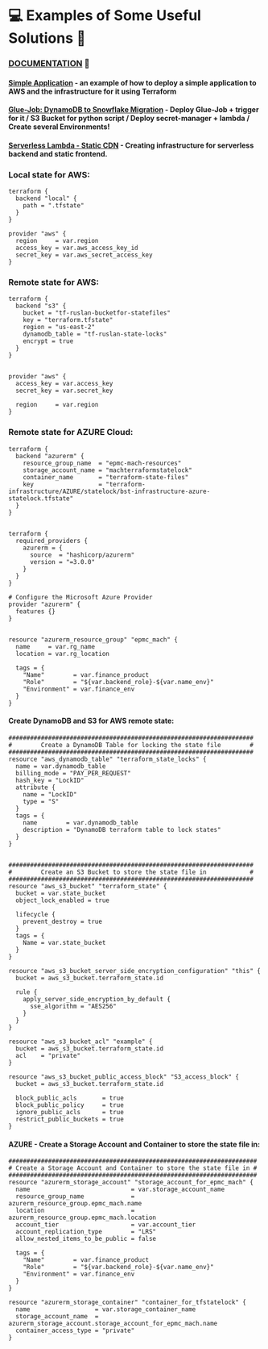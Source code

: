 # :computer: Examples of Some Useful Solutions :wrench:

### [DOCUMENTATION](https://github.com/RuslanSerdiuk/DevOps_Tasks_and_solutions/blob/main/Documentation/Materials/Automation-Tools/Ansible.pdf) :metal:




#### [Simple Application](https://github.com/RuslanSerdiuk/DevOps_Tasks_and_solutions/tree/main/Terraform/Simple_Application) - an example of how to deploy a simple application to AWS and the infrastructure for it using Terraform
#### [Glue-Job: DynamoDB to Snowflake Migration](https://github.com/RuslanSerdiuk/DevOps_Tasks_and_solutions/tree/main/Terraform/%5BAWS%5D-GlueJob-DynamoDBtoSnowflakeMigration) - Deploy Glue-Job + trigger for it / S3 Bucket for python script / Deploy secret-manager + lambda / Create several Environments!
#### [Serverless Lambda - Static CDN](https://github.com/RuslanSerdiuk/DevOps_Tasks_and_solutions/tree/main/Terraform/Serverless%20Lambda%20-%20Static%20CDN) - Creating infrastructure for serverless backend and static frontend.



### Local state for AWS:
```
terraform {
  backend "local" {
    path = ".tfstate"
  }
}

provider "aws" {
  region     = var.region
  access_key = var.aws_access_key_id
  secret_key = var.aws_secret_access_key
}
```




### Remote state for AWS:
```
terraform {
  backend "s3" {
    bucket = "tf-ruslan-bucketfor-statefiles"
    key = "terraform.tfstate"
    region = "us-east-2"
    dynamodb_table = "tf-ruslan-state-locks"
    encrypt = true
  }
}


provider "aws" {
  access_key = var.access_key
  secret_key = var.secret_key
  
  region     = var.region
}

```



### Remote state for AZURE Cloud:
```
terraform {
  backend "azurerm" {
    resource_group_name  = "epmc-mach-resources"
    storage_account_name = "machterraformstatelock"
    container_name       = "terraform-state-files"
    key                  = "terraform-infrastructure/AZURE/statelock/bst-infrastructure-azure-statelock.tfstate"
  }
}


terraform {
  required_providers {
    azurerm = {
      source  = "hashicorp/azurerm"
      version = "=3.0.0"
    }
  }
}

# Configure the Microsoft Azure Provider
provider "azurerm" {
  features {}
}


resource "azurerm_resource_group" "epmc_mach" {
  name     = var.rg_name
  location = var.rg_location

  tags = {
    "Name"        = var.finance_product
    "Role"        = "${var.backend_role}-${var.name_env}"
    "Environment" = var.finance_env
  }
}
```


#### Create DynamoDB and S3 for AWS remote state:
```
####################################################################
#        Create a DynamoDB Table for locking the state file        #
####################################################################
resource "aws_dynamodb_table" "terraform_state_locks" {
  name = var.dynamodb_table
  billing_mode = "PAY_PER_REQUEST"
  hash_key = "LockID"
  attribute {
    name = "LockID"
    type = "S"
  }
  tags = {
    name        = var.dynamodb_table
    description = "DynamoDB terraform table to lock states"
  }
}


####################################################################
#        Create an S3 Bucket to store the state file in            #
####################################################################
resource "aws_s3_bucket" "terraform_state" {
  bucket = var.state_bucket
  object_lock_enabled = true
  
  lifecycle {
    prevent_destroy = true
  }
  tags = {
    Name = var.state_bucket
  }
}

resource "aws_s3_bucket_server_side_encryption_configuration" "this" {
  bucket = aws_s3_bucket.terraform_state.id

  rule {
    apply_server_side_encryption_by_default {
      sse_algorithm = "AES256"
    }
  }
}

resource "aws_s3_bucket_acl" "example" {
  bucket = aws_s3_bucket.terraform_state.id
  acl    = "private"
}

resource "aws_s3_bucket_public_access_block" "S3_access_block" {
  bucket = aws_s3_bucket.terraform_state.id

  block_public_acls       = true
  block_public_policy     = true
  ignore_public_acls      = true
  restrict_public_buckets = true
}
```

#### AZURE - Create a Storage Account and Container to store the state file in:
```
#####################################################################
# Create a Storage Account and Container to store the state file in #
#####################################################################
resource "azurerm_storage_account" "storage_account_for_epmc_mach" {
  name                            = var.storage_account_name
  resource_group_name             = azurerm_resource_group.epmc_mach.name
  location                        = azurerm_resource_group.epmc_mach.location
  account_tier                    = var.account_tier
  account_replication_type        = "LRS"
  allow_nested_items_to_be_public = false

  tags = {
    "Name"        = var.finance_product
    "Role"        = "${var.backend_role}-${var.name_env}"
    "Environment" = var.finance_env
  }
}

resource "azurerm_storage_container" "container_for_tfstatelock" {
  name                  = var.storage_container_name
  storage_account_name  = azurerm_storage_account.storage_account_for_epmc_mach.name
  container_access_type = "private"
}
```


